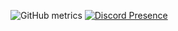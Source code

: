 ![GitHub metrics](https://metrics.lecoq.io/BurakBugraAkar?languages=1&gists=1&followup=1)
[![Discord Presence](https://lanyard-profile-readme.vercel.app/api/204969203055329281)](https://discord.com/users/204969203055329281)
